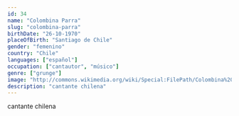 ```yaml
---
id: 34
name: "Colombina Parra"
slug: "colombina-parra"
birthDate: "26-10-1970"
placeOfBirth: "Santiago de Chile"
gender: "femenino"
country: "Chile"
languages: ["español"]
occupation: ["cantautor", "músico"]
genre: ["grunge"]
image: "http://commons.wikimedia.org/wiki/Special:FilePath/Colombina%20Parra%202013%20%281%29.jpg"
description: "cantante chilena"
---
```


cantante chilena
